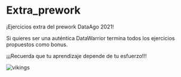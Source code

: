 # Extra_prework
¡Ejercicios extra del prework DataAgo 2021!

Si quieres ser una auténtica DataWarrior termina todos los ejercicios propuestos como bonus. 


¡¡¡Recuerda que tu aprendizaje depende de tu esfuerzo!!!

![vikings](https://media.giphy.com/media/bED7wOQUgr7rO/giphy.gif)